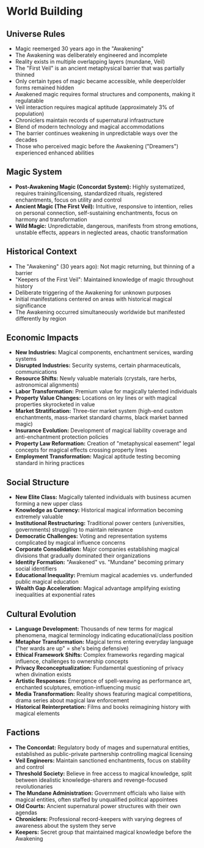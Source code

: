# World Building

## Universe Rules
- Magic reemerged 30 years ago in the "Awakening"
- The Awakening was deliberately engineered and incomplete
- Reality exists in multiple overlapping layers (mundane, Veil)
- The "First Veil" is an ancient metaphysical barrier that was partially thinned
- Only certain types of magic became accessible, while deeper/older forms remained hidden
- Awakened magic requires formal structures and components, making it regulatable
- Veil interaction requires magical aptitude (approximately 3% of population)
- Chroniclers maintain records of supernatural infrastructure
- Blend of modern technology and magical accommodations
- The barrier continues weakening in unpredictable ways over the decades
- Those who perceived magic before the Awakening ("Dreamers") experienced enhanced abilities

## Magic System
- **Post-Awakening Magic (Concordat System):** Highly systematized, requires training/licensing, standardized rituals, registered enchantments, focus on utility and control
- **Ancient Magic (The First Veil):** Intuitive, responsive to intention, relies on personal connection, self-sustaining enchantments, focus on harmony and transformation
- **Wild Magic:** Unpredictable, dangerous, manifests from strong emotions, unstable effects, appears in neglected areas, chaotic transformation

## Historical Context
- The "Awakening" (30 years ago): Not magic returning, but thinning of a barrier
- "Keepers of the First Veil": Maintained knowledge of magic throughout history
- Deliberate triggering of the Awakening for unknown purposes
- Initial manifestations centered on areas with historical magical significance
- The Awakening occurred simultaneously worldwide but manifested differently by region

## Economic Impacts
- **New Industries:** Magical components, enchantment services, warding systems
- **Disrupted Industries:** Security systems, certain pharmaceuticals, communications
- **Resource Shifts:** Newly valuable materials (crystals, rare herbs, astronomical alignments)
- **Labor Transformation:** Premium value for magically talented individuals
- **Property Value Changes:** Locations on ley lines or with magical properties skyrocketed in value
- **Market Stratification:** Three-tier market system (high-end custom enchantments, mass-market standard charms, black market banned magic)
- **Insurance Evolution:** Development of magical liability coverage and anti-enchantment protection policies
- **Property Law Reformation:** Creation of "metaphysical easement" legal concepts for magical effects crossing property lines
- **Employment Transformation:** Magical aptitude testing becoming standard in hiring practices

## Social Structure
- **New Elite Class:** Magically talented individuals with business acumen forming a new upper class
- **Knowledge as Currency:** Historical magical information becoming extremely valuable
- **Institutional Restructuring:** Traditional power centers (universities, governments) struggling to maintain relevance
- **Democratic Challenges:** Voting and representation systems complicated by magical influence concerns
- **Corporate Consolidation:** Major companies establishing magical divisions that gradually dominated their organizations
- **Identity Formation:** "Awakened" vs. "Mundane" becoming primary social identifiers
- **Educational Inequality:** Premium magical academies vs. underfunded public magical education
- **Wealth Gap Acceleration:** Magical advantage amplifying existing inequalities at exponential rates

## Cultural Evolution
- **Language Development:** Thousands of new terms for magical phenomena, magical terminology indicating educational/class position
- **Metaphor Transformation:** Magical terms entering everyday language ("her wards are up" = she's being defensive)
- **Ethical Framework Shifts:** Complex frameworks regarding magical influence, challenges to ownership concepts
- **Privacy Reconceptualization:** Fundamental questioning of privacy when divination exists
- **Artistic Responses:** Emergence of spell-weaving as performance art, enchanted sculptures, emotion-influencing music
- **Media Transformation:** Reality shows featuring magical competitions, drama series about magical law enforcement
- **Historical Reinterpretation:** Films and books reimagining history with magical elements

## Factions
- **The Concordat:** Regulatory body of mages and supernatural entities, established as public-private partnership controlling magical licensing
- **Veil Engineers:** Maintain sanctioned enchantments, focus on stability and control
- **Threshold Society:** Believe in free access to magical knowledge, split between idealistic knowledge-sharers and revenge-focused revolutionaries
- **The Mundane Administration:** Government officials who liaise with magical entities, often staffed by unqualified political appointees
- **Old Courts:** Ancient supernatural power structures with their own agendas
- **Chroniclers:** Professional record-keepers with varying degrees of awareness about the system they serve
- **Keepers:** Secret group that maintained magical knowledge before the Awakening
